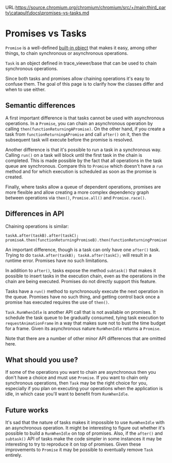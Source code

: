 URL:https://source.chromium.org/chromium/chromium/src/+/main:third_party\catapult\docs\promises-vs-tasks.md
# Promises vs Tasks

`Promise` is a well-defined [built-in object](https://developer.mozilla.org/en/docs/Web/JavaScript/Reference/Global_Objects/Promise) that makes it easy, among other things, to chain synchronous or asynchronous operations.

`Task` is an object defined in trace_viewer/base that can be used to chain synchronous operations.

Since both tasks and promises allow chaining operations it's easy to confuse them. The goal of this page is to clarify how the classes differ and when to use either.

## Semantic differences

A first important difference is that tasks cannot be used with asynchronous operations. In a `Promise`, you can chain an asynchronous operation by calling `then(functionReturningAPromise)`. On the other hand, if you create a task from `functionReturningAPromise` and call `after()` on it, then the subsequent task will execute before the promise is resolved.

Another difference is that it's possible to run a task in a synchronous way. Calling `run()` on a task will block until the first task in the chain is completed. This is made possible by the fact that all operations in the task queue are synchronous. Compare this to `Promise` which doesn't have a `run` method and for which execution is scheduled as soon as the promise is created.

Finally, where tasks allow a queue of dependent operations, promises are more flexible and allow creating a more complex dependency graph between operations via `then()`, `Promise.all()` and `Promise.race()`.

## Differences in API

Chaining operations is similar:

    taskA.after(taskB).after(taskC);
    promiseA.then(functionReturningPromiseB).then(functionReturningPromiseC);

An important difference, though is a task can only have one `after()` task. Trying to do `taskA.after(taskB); taskA.after(taskC);` will result in a runtime error. Promises have no such limitations.

In addition to `after()`, tasks expose the method `subtask()` that makes it possible to insert tasks in the execution chain, even as the operations in the chain are being executed. Promises do not directly support this feature.

Tasks have a `run()` method to synchronously execute the next operation in the queue. Promises have no such thing, and getting control back once a promise has executed requires the use of `then()`.

`Task.RunWhenIdle` is another API call that is not available on promises. It schedule the task queue to be gradually consumed, tying task execution to `requestAnimationFrame` in a way that makes sure not to bust the time budget for a frame. Given its asynchronous nature `RunWhenIdle` returns a `Promise`.

Note that there are a number of other minor API differences that are omitted here.

## What should you use?

If some of the operations you want to chain are asynchronous then you don't have a choice and must use `Promise`. If you want to chain only synchronous operations, then `Task` may be the right choice for you, especially if you plan on executing your operations when the application is idle, in which case you'll want to benefit from `RunWhenIdle`.

## Future works

It's sad that the nature of tasks makes it impossible to use `RunWhenIdle` with an asynchronous operation. It might be interesting to figure out whether it's possible to build a `RunWhenIdle` on top of promises. Also, if the `after()` and `subtask()` API of tasks make the code simpler in some instances it may be interesting to try to reproduce it on top of promises. Given these improvements to `Promise` it may be possible to eventually remove `Task` entirely.
